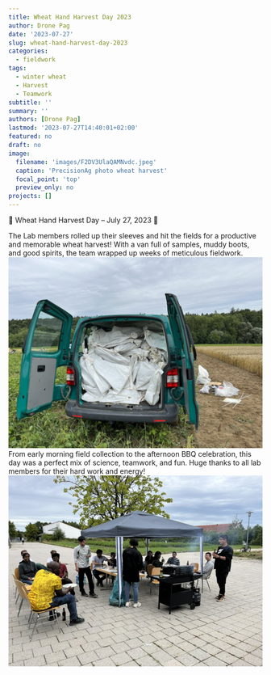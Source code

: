 ```yaml
---
title: Wheat Hand Harvest Day 2023
author: Drone Pag
date: '2023-07-27'
slug: wheat-hand-harvest-day-2023
categories:
  - fieldwork
tags:
  - winter wheat
  - Harvest
  - Teamwork
subtitle: ''
summary: ''
authors: [Drone Pag]
lastmod: '2023-07-27T14:40:01+02:00'
featured: no
draft: no
image:
  filename: 'images/F2DV3UlaQAMNvdc.jpeg'
  caption: 'PrecisionAg photo wheat harvest'
  focal_point: 'top'
  preview_only: no
projects: []
---
```


🌾 Wheat Hand Harvest Day – July 27, 2023 🌾

The Lab members rolled up their sleeves and hit the fields for a productive and memorable wheat harvest! 
With a van full of samples, muddy boots, and good spirits, the team wrapped up weeks of meticulous fieldwork.
![Green van full of sample sacks](images/F2DV3UiaIAAk-uB.jpeg)
From early morning field collection to the afternoon BBQ celebration, this day was a perfect mix of science, teamwork, and fun. 
Huge thanks to all lab members for their hard work and energy!
![BBQ after the harvest](images/F2DV3T_XgAAWZyH.jpeg)